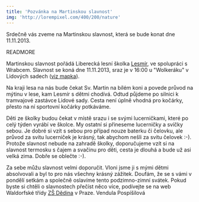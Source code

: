 ```yaml
---
title: 'Pozvánka na Martinskou slavnost'
img: 'http://lorempixel.com/400/200/nature'
---
```


Srdečně vás zveme na Martinskou slavnost, která se bude konat dne 11.11.2013.

READMORE

Martinskou slavnost pořádá Liberecká lesní školka [Lesmír]( http://www.lesmir.cz), ve spolupráci s Wrabcem. Slavnost se koná dne 11.11.2013, sraz je v 16:00 u "Wolkeráku" v Lidových sadech ([viz mapka](http://www.mapy.cz/s/8Lpq)).

Na kraji lesa na nás bude čekat Sv. Martin na bílém koni a povede průvod na mýtinu v lese, kam Lesmír s dětmi chodívá. Odtud půjdeme po silnici k tramvajové zastávce Lidové sady. Cesta není úplně vhodná pro kočárky, přesto na ní sportovní kočárky potkáváme.

Děti ze školky budou čekat v místě srazu i se svými lucerničkami, které po celý týden vyrábí ve školce. My ostatní si přineseme lucerničky a svíčky sebou. Je dobré si vzít s sebou pro případ nouze baterku či čelovku, ale průvod za svitu lucerniček je krásný, tak abychom nešli za svitu čelovek :-). Protože slavnost nebude na zahradě školky, doporučujeme vzít si na slavnost termosku s čajem a svačinu pro děti, cesta je dlouhá a bude už asi velká zima. Dobře se oblečte :-).

Za sebe můžu slavnost velmi doporučit. Vloni jsme ji s mými dětmi absolvovali a byl to pro nás všechny krásný zážitek. Doufám, že se s vámi v pondělí setkám a společně oslavíme tento podzimno-zimní svátek. Pokud byste si chtěli o slavnostech přečíst něco více, podívejte se na web Waldorfské třídy [ZŠ Dědina](http://www.crea.cz/wzs-dedina/pedagogika/podzimni-slavnosti-martinska-slavnost) v Praze.
Vendula Pospíšilová 
